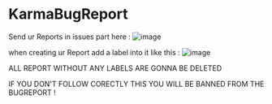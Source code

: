 # KarmaBugReport
Send ur Reports in issues part here : 
![image](https://user-images.githubusercontent.com/50297275/165493391-8c5a8bcc-4f71-4fbe-b80c-6982de2b6213.png)

when creating ur Report add a label into it like this : 
![image](https://user-images.githubusercontent.com/50297275/165493529-b4b59421-95d8-47a3-8007-2cbfefed3b1d.png)

ALL REPORT WITHOUT ANY LABELS ARE GONNA BE DELETED

IF YOU DON'T FOLLOW CORECTLY THIS YOU WILL BE BANNED FROM THE BUGREPORT !
